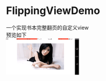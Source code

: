 # FlippingViewDemo
一个实现书本完整翻页的自定义view<br> 
预览如下<br> 
![](https://github.com/kyymeade/FlippingViewDemo/blob/main/1616214153857493.gif)  
